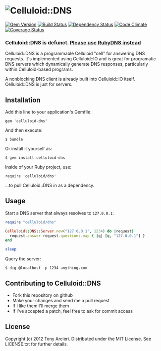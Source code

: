 ![Celluloid::DNS](https://github.com/celluloid/celluloid-dns/raw/master/logo.png)
=================
[![Gem Version](https://badge.fury.io/rb/celluloid-dns.png)](http://rubygems.org/gems/celluloid-dns)
[![Build Status](https://secure.travis-ci.org/celluloid/celluloid-dns.png?branch=master)](http://travis-ci.org/celluloid/celluloid-dns)
[![Dependency Status](https://gemnasium.com/celluloid/celluloid-dns.png)](https://gemnasium.com/celluloid/celluloid-dns)
[![Code Climate](https://codeclimate.com/github/celluloid/celluloid-dns.png)](https://codeclimate.com/github/celluloid/celluloid-dns)
[![Coverage Status](https://coveralls.io/repos/celluloid/celluloid-dns/badge.png?branch=master)](https://coveralls.io/r/celluloid/celluloid-dns)

### Celluloid::DNS is defunct. [Please use RubyDNS instead](https://github.com/ioquatix/rubydns)

Celluloid::DNS is a programmable Celluloid "cell" for answering DNS requests.
It's implemented using Celluloid::IO and is great for programatic DNS servers
which dynamically generate DNS responses, particularly within Celluloid-based
programs.

A nonblocking DNS client is already built into Celluloid::IO itself.
Celluloid::DNS is just for servers.

Installation
------------

Add this line to your application's Gemfile:

    gem 'celluloid-dns'

And then execute:

    $ bundle

Or install it yourself as:

    $ gem install celluloid-dns

Inside of your Ruby project, use:

    require 'celluloid/dns'

...to pull Celluloid::DNS in as a dependency.

Usage
-----

Start a DNS server that always resolves to `127.0.0.1`:

```ruby
require "celluloid/dns"

Celluloid::DNS::Server.new("127.0.0.1", 1234) do |request|
  request.answer request.questions.map { |q| [q, "127.0.0.1"] }
end

sleep
```

Query the server:

    $ dig @localhost -p 1234 anything.com


Contributing to Celluloid::DNS
------------------------------

* Fork this repository on github
* Make your changes and send me a pull request
* If I like them I'll merge them
* If I've accepted a patch, feel free to ask for commit access

License
-------

Copyright (c) 2012 Tony Arcieri. Distributed under the MIT License. See
LICENSE.txt for further details.
